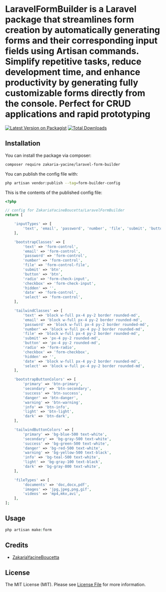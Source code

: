 # LaravelFormBuilder is a Laravel package that streamlines form creation by automatically generating forms and their corresponding input fields using Artisan commands. Simplify repetitive tasks, reduce development time, and enhance productivity by generating fully customizable forms directly from the console. Perfect for CRUD applications and rapid prototyping

[![Latest Version on Packagist](https://img.shields.io/packagist/v/zakaria-yacine/laravel-form-builder.svg?style=flat-square)](https://packagist.org/packages/zakaria-yacine/laravel-form-builder)
[![Total Downloads](https://img.shields.io/packagist/dt/zakaria-yacine/laravel-form-builder.svg?style=flat-square)](https://packagist.org/packages/zakaria-yacine/laravel-form-builder)

## Installation

You can install the package via composer:

```bash
composer require zakaria-yacine/laravel-form-builder
```

You can publish the config file with:

```bash
php artisan vendor:publish --tag=form-builder-config
```

This is the contents of the published config file:

```php
<?php

// config for ZakariaYacineBoucetta/LaravelFormBuilder
return [

    'inputTypes' => [
        'text', 'email', 'password', 'number', 'file', 'submit', 'button', 'radio', 'checkbox', 'hidden', 'date', 'select',
    ],

    'bootstrapClasses' => [
        'text' => 'form-control',
        'email' => 'form-control',
        'password' => 'form-control',
        'number' => 'form-control',
        'file' => 'form-control-file',
        'submit' => 'btn',
        'button' => 'btn',
        'radio' => 'form-check-input',
        'checkbox' => 'form-check-input',
        'hidden' => '',
        'date' => 'form-control',
        'select' => 'form-control',
    ],

    'tailwindClasses' => [
        'text' => 'block w-full px-4 py-2 border rounded-md',
        'email' => 'block w-full px-4 py-2 border rounded-md',
        'password' => 'block w-full px-4 py-2 border rounded-md',
        'number' => 'block w-full px-4 py-2 border rounded-md',
        'file' => 'block w-full px-4 py-2 border rounded-md',
        'submit' => 'px-4 py-2 rounded-md',
        'button' => 'px-4 py-2 rounded-md',
        'radio' => 'form-radio',
        'checkbox' => 'form-checkbox',
        'hidden' => '',
        'date' => 'block w-full px-4 py-2 border rounded-md',
        'select' => 'block w-full px-4 py-2 border rounded-md',
    ],

    'bootstrapButtonColors' => [
        'primary' => 'btn-primary',
        'secondary' => 'btn-secondary',
        'success' => 'btn-success',
        'danger' => 'btn-danger',
        'warning' => 'btn-warning',
        'info' => 'btn-info',
        'light' => 'btn-light',
        'dark' => 'btn-dark',
    ],

    'tailwindButtonColors' => [
        'primary' => 'bg-blue-500 text-white',
        'secondary' => 'bg-gray-500 text-white',
        'success' => 'bg-green-500 text-white',
        'danger' => 'bg-red-500 text-white',
        'warning' => 'bg-yellow-500 text-black',
        'info' => 'bg-teal-500 text-white',
        'light' => 'bg-gray-100 text-black',
        'dark' => 'bg-gray-800 text-white',
    ],

    'fileTypes' => [
        'documents' => 'doc,docx,pdf',
        'images' => 'jpg,jpeg,png,gif',
        'videos' => 'mp4,mkv,avi',
    ],
];

```

## Usage

```php
php artisan make:form
```




## Credits

- [ZakariaYacineBoucetta](https://github.com/zakariayacine)

## License
The MIT License (MIT). Please see [License File](LICENSE.md) for more information.
